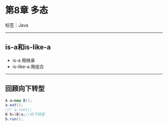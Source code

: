 # 第8章 多态

标签：Java

---

## is-a和is-like-a

- is-a 用继承
- is-like-a 用组合

---

## 回顾向下转型

```java
A a=new B();
a.eat();
//! a.run();
B b=(B)a;//向下转型
b.run();

```